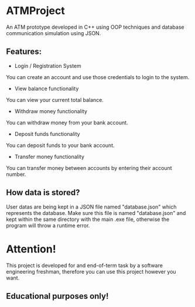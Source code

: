 # ATMProject

An ATM prototype developed in C++ using OOP techniques and database communication simulation using JSON.

## Features:

* Login / Registration System

You can create an account and use those credentials to login to the system.

* View balance functionality

You can view your current total balance.

* Withdraw money functionality

You can withdraw money from your bank account.

* Deposit funds functionality

You can deposit funds to your bank account.

* Transfer money functionality

You can transfer money between accounts by entering their account number.

## How data is stored?

User datas are being kept in a JSON file named "database.json" which represents the database. Make sure this file is named "database.json" and kept within the same directory with the main .exe file, otherwise the program will throw a runtime error.

# Attention!

This project is developed for and end-of-term task by a software engineering freshman, therefore you can use this project however you want.

## Educational purposes only!
